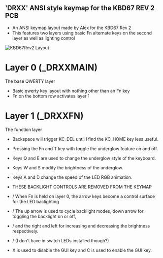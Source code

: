 ## 'DRXX' ANSI style keymap for the KBD67 REV 2 PCB

* An ANSI keymap layout made by Alex for the KBD67 Rev 2
* This features two layers using basic Fn alternate keys on the second layer as well as lighting control

![KBD67Rev2 Layout](https://imgur.com/a/0v8Jy8V)

# Layer 0 (_DRXXMAIN)

The base QWERTY layer

* Basic qwerty key layout with nothing other than an Fn key
* Fn on the bottom row activates layer 1

# Layer 1 (_DRXXFN)

The function layer

* Backspace will trigger KC_DEL until I find the KC_HOME key less useful.

* Pressing the Fn and T key with toggle the underglow feature on and off.
* Keys Q and E are used to change the underglow style of the keyboard.
* Keys W and S modify the brightness of the underglow.
* Keys A and D change the speed of the LED RGB animation.

* THESE BACKLIGHT CONTROLS ARE REMOVED FROM THE KEYMAP
* / When Fn is held on layer 0, the arrow keys become a control surface for the LED baclighting
* / The up arrow is used to cycle backlight modes, down arrow for toggling the backlight on or off,
* / and the right and left for increasing and decreasing the brightness respectively.
* / (I don't have in switch LEDs installed though?)

* X is used to disable the GUI key and C is used to enable the GUI key.